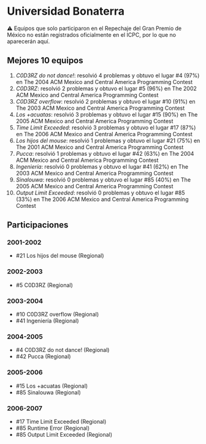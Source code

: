 # Universidad Bonaterra

:warning: Equipos que solo participaron en el Repechaje del Gran Premio de México no están registrados oficialmente en el ICPC, por lo que no aparecerán aquí.

## Mejores 10 equipos

1. _C0D3RZ do not dance!_: resolvió 4 problemas y obtuvo el lugar #4 (97%) en The 2004 ACM Mexico and Central America Programming Contest
1. _C0D3RZ_: resolvió 2 problemas y obtuvo el lugar #5 (96%) en The 2002 ACM Mexico and Central America Programming Contest
1. _C0D3RZ overflow_: resolvió 2 problemas y obtuvo el lugar #10 (91%) en The 2003 ACM Mexico and Central America Programming Contest
1. _Los +acuatas_: resolvió 3 problemas y obtuvo el lugar #15 (90%) en The 2005 ACM Mexico and Central America Programming Contest
1. _Time Limit Exceeded_: resolvió 3 problemas y obtuvo el lugar #17 (87%) en The 2006 ACM Mexico and Central America Programming Contest
1. _Los hijos del mouse_: resolvió 1 problemas y obtuvo el lugar #21 (75%) en The 2001 ACM Mexico and Central America Programming Contest
1. _Pucca_: resolvió 1 problemas y obtuvo el lugar #42 (63%) en The 2004 ACM Mexico and Central America Programming Contest
1. _Ingeniería_: resolvió 0 problemas y obtuvo el lugar #41 (62%) en The 2003 ACM Mexico and Central America Programming Contest
1. _Sinalouwa_: resolvió 0 problemas y obtuvo el lugar #85 (40%) en The 2005 ACM Mexico and Central America Programming Contest
1. _Output Limit Exceeded_: resolvió 0 problemas y obtuvo el lugar #85 (33%) en The 2006 ACM Mexico and Central America Programming Contest

## Participaciones

### 2001-2002

- #21 Los hijos del mouse (Regional)

### 2002-2003

- #5 C0D3RZ (Regional)

### 2003-2004

- #10 C0D3RZ overflow (Regional)
- #41 Ingeniería (Regional)

### 2004-2005

- #4 C0D3RZ do not dance! (Regional)
- #42 Pucca (Regional)

### 2005-2006

- #15 Los +acuatas (Regional)
- #85 Sinalouwa (Regional)

### 2006-2007

- #17 Time Limit Exceeded (Regional)
- #85 Runtime Error (Regional)
- #85 Output Limit Exceeded (Regional)



